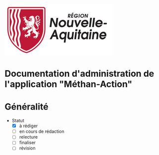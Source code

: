 ![picto](img/blason_na.png)

# Documentation d'administration de l'application "Méthan-Action" #

# Généralité

* Statut
  - [x] à rédiger
  - [ ] en cours de rédaction
  - [ ] relecture
  - [ ] finaliser
  - [ ] révision
